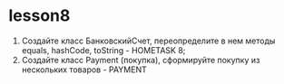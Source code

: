 # lesson8
1. Создайте класс БанковскийСчет, переопределите в нем методы equals, hashCode, toString - HOMETASK 8;
2. Создайте класс Payment (покупка), сформируйте покупку из нескольких товаров - PAYMENT
